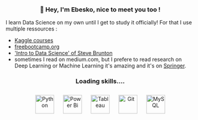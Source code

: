 ### <div align="center">👋 Hey, I'm Ebesko, nice to meet you too !
I learn Data Science on my own until I get to study it officially!
For that I use multiple ressources : 
- [Kaggle courses](https://www.kaggle.com/)
- [freebootcamp.org](freebootcamp.org)
- ['Intro to Data Science' of Steve Brunton](https://www.youtube.com/playlist?list=PLMrJAkhIeNNQV7wi9r7Kut8liLFMWQOXn)
- sometimes I read on medium.com, but I prefere to read research on Deep Learning or Machine Learning it's amazing and it's on [Springer](https://link.springer.com/).</div>  
  

### <div align="center">Loading skills....</div>  
  

<div align="center">  
<a href="https://www.python.org/" target="_blank"><img style="margin: 10px" src="https://profilinator.rishav.dev/skills-assets/python-original.svg" alt="Python" height="50" /></a>   
<a href="https://powerbi.microsoft.com/en-us/" target="_blank"><img style="margin: 10px" src="https://profilinator.rishav.dev/skills-assets/powerbi.png" alt="Power Bi" height="50" /></a>  
<a href="https://www.tableau.com/" target="_blank"><img style="margin: 10px" src="https://profilinator.rishav.dev/skills-assets/tableau.svg" alt="Tableau" height="50" /></a>  
<a href="https://github.com/" target="_blank"><img style="margin: 10px" src="https://profilinator.rishav.dev/skills-assets/git-scm-icon.svg" alt="Git" height="50" /></a>  
<a href="https://www.mysql.com/" target="_blank"><img style="margin: 10px" src="https://profilinator.rishav.dev/skills-assets/mysql-original-wordmark.svg" alt="MySQL" height="50" /></a>    
</div>  

<!---
Ebesko/Ebesko is a ✨ special ✨ repository because its `README.md` (this file) appears on your GitHub profile.
You can click the Preview link to take a look at your changes.
<a href="https://www.tensorflow.org/" target="_blank"><img style="margin: 10px" src="https://profilinator.rishav.dev/skills-assets/tensorflow-icon.svg" alt="TensorFlow" height="50" /></a>  
<a href="https://pytorch.org/" target="_blank"><img style="margin: 10px" src="https://profilinator.rishav.dev/skills-assets/pytorch-icon.svg" alt="pytorch" height="50" /></a>
--->
